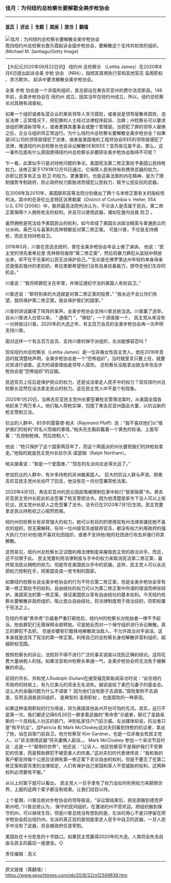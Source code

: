 ### 佳月：为何纽约总检察长要解散全美步枪协会

---

#### [首页](../../../..?n12349939) &nbsp;|&nbsp; [评论](../../../../../epoch-comment?n12349939) &nbsp;|&nbsp; [专题](../../../../../epoch-special?n12349939) &nbsp;|&nbsp; [禁闻](../../../../../epoch-news?n12349939) &nbsp;|&nbsp; [禁书](../../../../../books?n12349939) &nbsp;|&nbsp; [翻墙](https://github.com/gfw-breaker/nogfw/blob/master/README.md?n12349939)


<div><img alt="佳月：为何纽约总检察长要解散全美步枪协会" class="attachment-djy_600_400 size-djy_600_400 wp-post-image" src="https://i.epochtimes.com/assets/uploads/2020/08/bb42d30d2b49293184cfa51d0696bf8f-600x400-1.png"/>
<div class="caption">
 周四纽约州总检察长詹乐霞起诉全国步枪协会，要解散这个支持共和党的组织。(Michael M. Santiago/Getty Image)
</div></div><hr/><div class="post_content" id="artbody" itemprop="articleBody">
 <!-- article content begin -->
 <p>
  【大纪元2020年08月22日讯】
  <ok href="https://www.epochtimes.com/gb/tag/%E7%BA%BD%E7%BA%A6%E5%B7%9E.html">
   纽约州
  </ok>
  总检察长 （Letitia James）在2020年8月6日提出起诉全美
  <ok href="https://www.epochtimes.com/gb/tag/%E6%AD%A5%E6%9E%AA.html">
   步枪
  </ok>
  协会 （NRA），指控其首席执行官和其他官员
  <ok href="https://www.epochtimes.com/gb/tag/%E6%BB%A5%E7%94%A8%E8%81%8C%E6%9D%83.html">
   滥用职权
  </ok>
  、贪污欺诈。 起诉中要求解散全美步枪协会。
 </p>
 <p>
  全美
  <ok href="https://www.epochtimes.com/gb/tag/%E6%AD%A5%E6%9E%AA.html">
   步枪
  </ok>
  协会是一个非盈利组织，其总部设在弗吉尼亚州的费尔法克斯县。148年前，全美步枪协会在
  <ok href="https://www.epochtimes.com/gb/tag/%E7%BA%BD%E7%BA%A6%E5%B7%9E.html">
   纽约州
  </ok>
  成立。因其当年在纽约州成立，所以，纽约总检察长对其拥有调查权。
 </p>
 <p>
  如果一个组织或者私营企业的某些领导人贪污腐败，或者说是领导层集体腐败，违反法律；正常情况下，把犯罪的人士经过法律程序起诉、治罪；州检察长可以要求该组织聘请新领导人，或者更换其董事会或整个管理层。当把犯了罪的领导人替换之后，企业与组织将正常运行。为什么纽约州总检察长要解散全美步枪协会？如果是GE公司的领导层侵犯了法律，或者是美国电机工程师协会IEEE的领导层侵犯了法律，难道纽约州总检察长也会诉讼解散GE和IEEE？显而易见是不会。那么，这一事件后面有什么原因使得纽约州总检察长非要把全美步枪协会取缔不可呢？
 </p>
 <p>
  乍一看，此案似乎只是对持枪问题的争论。美国宪法第二修正案给予美国公民持枪权力。该修正案于1791年12月15日通过。它保障人民有持有和携带武器的权力。亦即公民享有正当
  <ok href="https://www.epochtimes.com/gb/tag/%E9%98%B2%E5%8D%AB.html">
   防卫
  </ok>
  的权力。更重要的，也是这条法案的内在精神，是为了限制强势专制政府，防止政府权力膨胀进而侵犯公民权力，赋予公民反抗的武器。
 </p>
 <p>
  在2008年及2010年，美国联邦高等法院分别做出了两个与本修正案有关的指标性判决。其中的在哥伦比亚特区诉黑勒案（District of Columbia v. Heller, 554 U.S. 570 (2008)）中，联邦最高法院判决认为，不论该人是否属于民兵，第二修正案保障个人拥有枪支的权利。并且可以使用武器，诸如在屋内自我
  <ok href="https://www.epochtimes.com/gb/tag/%E9%98%B2%E5%8D%AB.html">
   防卫
  </ok>
  。
 </p>
 <p>
  虽然拥枪是宪法给予美国民众的权利，如今却成了美国左派政治精英与普通民众的分水岭。奥巴马与喜莱利克林顿都反对第二修正案。 可是川普，不仅是支持拥枪，而且支持持枪自卫。
 </p>
 <p>
  2016年5月，川普在竞选总统时，曾在全美步枪协会年会上做了演讲。 他说：“民主党的领先者希拉里·克林顿将废除“第二修正案”，然后将暴力罪犯从监狱中释放出来，却不在乎无辜的公民无法保护自己。”“无论是在佛罗里达州年轻的单身母亲还是俄亥俄州的老奶奶，希拉里都希望他们没有自身防备能力，想夺走他们生存的机会。”
 </p>
 <p>
  川普说：“我将把罪犯关在牢里，并保证遵纪守法的美国人有权自卫。”
 </p>
 <p>
  川普还说：“即将到来的大选就是对第二修正案的投票，” “我永远不会让你们失望。我将保护第二修正案。我会保护我们的国家。”
 </p>
 <p>
  川普的讲话赢得了阵阵的掌声。全美步枪协会支持川普总统当选。川普赢了选举。自从川普进入白宫以来， “
  <ok href="https://www.epochtimes.com/gb/tag/%E9%80%9A%E4%BF%84%E9%97%A8.html">
   通俄门
  </ok>
  ”，“弹劾”，一个调查接一个， 民主党从来没有一分钟放过川普。2020年的大选之年，有五百万会员的全美步枪协会再一次声明支持川普。
 </p>
 <p>
  面对这样一个有五百万会员、支持川普的保守派组织，左派能够容忍吗？
 </p>
 <p>
  现任纽约州总检察长（Letitia James）是一位非裔女性民主党人。她在2018年竞选时就清楚地声明，全美步枪协会是一个“恐怖组织”。当时就誓言只要上任，就要对其进行调查。这次的调查理由是领导人腐败。 总检察长没能拿出她当年攻击步枪协会是“恐怖组织”的证据。
 </p>
 <p>
  民选官员上任后是保护民众的权力，还是设法拿走人民手中的权力？现任纽约州总检察长显然在设法拿走民众的权力。这在民主党人中不是个别现象。
 </p>
 <p>
  2020年1月20日，当弗吉尼亚民主党州长要签署枪支管理法案时，从美国全国各地赶来了两万多人。他们每人荷枪实弹，包围了弗吉尼亚州国会大厦，以抗议新的枪支管制立法。
 </p>
 <p>
  抗议的人群中，85岁的雷蒙德‧帕夫（Raymond Pfaff）说：“我不喜欢他们以“维护我们的权利”的名义而做的事情。”帕夫先生胸前戴着一个黄色的标语，上面写着：“先控制枪械，然后控制人”。
 </p>
 <p>
  他说：“枪只保护了这个国家两百年了，而这个两面派的州长要把我们的持枪权拿走。”他指的就是民主党州长拉尔夫‧诺瑟姆（Ralph Northam）。
 </p>
 <p>
  帕夫接着说：“我是一个爱国者，” “现在的左派向左走得太远了。”
 </p>
 <p>
  参加抗议的人群中，有许多持枪的非洲裔美国人。 巨大的抗议人群与声浪，把弗吉尼亚民主党州长给吓了回去，他没有在一月份签署禁枪法案。
 </p>
 <p>
  2020年4月1日，弗吉尼亚州的民众因疫情被限制在家中执行“居家隔离”令。弗吉尼亚民主党州长趁此机会签署了枪支管控法令。因为他清楚居家令下没人可以上街抗议。民主党州长趁人之危签署了法令。法令已在2020年7月1日生效。民主党要拿走民众持枪权之心昭然若揭。
 </p>
 <p>
  纽约州的检察长有非常强大的权力。她可以有目的的使用现有州法律来骚扰她不喜欢的组织。但无需解释，任何一位州级官员或联邦官员，都没有权力利用政府的强大执行力针对他/她不喜欢社团组织，或者不支持他/她的社团进行攻击并强行将其解散。
 </p>
 <p>
  显而易见，纽约州总检察长正试图利用法律制度来摧毁民主党的政治对手。而且，还不仅限于此。 民主党要利用法律制度与手中的权力来取消宪法第二修正案，最终取消民众拥枪的权力。彻底夺走美国民众手中的武器。这样，民主党人可以永远把权力控制在手，把美国变成一党专制的国家。
 </p>
 <p>
  如果纽约检察长说全美步枪协会的行为不符合第二修正案，但是全美步枪协会享有第一修正案给予的权利。自由结社的权力可以为第二修正案中所谓的错误而伸张辩护。美国宪法的第一修正案，保证美国民众享有自由结社的基本权利。今天纽约检察长要解散非政府组织，阻止民众自由结社，将法律制度用于政治目的，将职权置于宪法之上。
 </p>
 <p>
  在纽约市被“黑命贵”示威者严重打砸抢后，纽约州的检察长对抢劫者一律不予起诉。抢劫罪犯们无需保释全部释放。可是她反而对一个保守组织进行诉讼解散。真正的罪犯不去抓， 但是却要斩钉截铁地解散政治敌人，不允许政治对手说话。这本身就是违背了宪法的第一修正案。利用自己的总检察长身份解散非营利组织，超越职权范围。
 </p>
 <p>
  按照检察长的诉讼，法院将不得不进行广泛的事实调查以找到正确的结论。这将花费大量纳税人的钱。如果法官和州检察长串通一气，全美步枪协会将无法免于被解散的命运。
 </p>
 <p>
  前纽约市长、共和党人Rudolph Giuliani在接受福克斯新闻采访时说：“此任纽约市政府的财政上，有九亿美元的资金无名消失。据说是给了奥巴马妻子的基金会。这么大的金融问题为什么不调查？ 因为他们没有胆子去调查。”腐败案例不去调查，反而去调查民间组织， 是典型的
  <ok href="https://www.epochtimes.com/gb/tag/%E6%BB%A5%E7%94%A8%E8%81%8C%E6%9D%83.html">
   滥用职权
  </ok>
  。也是腐败的一种表现。
 </p>
 <p>
  如果这种滥用职权的行为得逞，将为美国其他各州开创可怕的先河。其实，这已不是第一次。我们都还记得6月28日一群拿着武器的“黑命贵”示威者，砸烂了圣路易斯的一个高档私人社区的铁门，冲到私家住户门前示威。左派媒体却说，抗议者只是“和平抗议”。当Patricia 和 Mark McCloskey这对夫妇看到持枪的抗议者，拿出了抢，站在自家门前自卫。地方检察官 Kim Gardner，也是一位非裔女性民主党人，以“非法使用武器”将夫妻俩人起诉。。 Mark McCloskey 参加一个采访节目时说：这是一个“颠倒的世界”，他还说：“公诉人，地区检察官不是保护我们不受罪犯的伤害，而是帮助罪犯不被受害人的伤害。”这对夫妇的代表律师说：“我和我的客户都支持每个公民应该拥有第一修正案下言论自由的权利，但是不要忘了在第二修正案和密苏里的法律规定，人们有保护自己家园和家人不受威胁的权利，这两种权利必须要有平衡。”
 </p>
 <p>
  从以上的案子就可以看出， 民主党人一旦手里有了权力会如何利用权力来颠倒世界。上面的这两个案子都没有结束。让我们拭目以待。
 </p>
 <p>
  上个星期，川普总统对步枪协会的领导层说，“诉讼案结束后，把总部搬到德克萨斯州吧。”川普总统认为， 保守的民间组织，在激进的州不受欢迎。把组织搬到保守的州，可以继续生存。但是川普总统没有想到的是，左派的用心不是只停留在把步枪协会赶出纽约州。左派的真正目的是彻底拿走人民手中自卫的武器。一旦人民手中没有了武器，将会被政府任意宰割。
 </p>
 <p>
  美国处在十分危急的十字路口。如果民主党赢得2020年的大选，人类将会失去自由与民主的最后一座堡垒。◇
 </p>
 <p>
  责任编辑：高义
 </p>
 <!-- article content end -->
 <div id="below_article_ad">
 </div>
</div>


---

原文链接（需翻墙）：https://www.epochtimes.com/gb/20/8/22/n12349939.htm